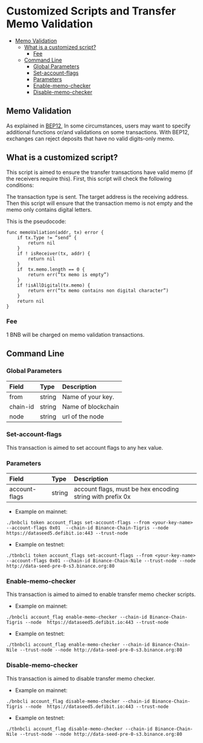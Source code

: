 #  Customized Scripts and Transfer Memo Validation

* [Memo Validation](#memo-validation)
  * [What is a customized script?](#what-is-a-customized-script)
    + [Fee](#fee)
  * [Command Line](#command-line)
    + [Global Parameters](#global-parameters)
    + [Set-account-flags](#set-account-flags)
    + [Parameters](#parameters)
    + [Enable-memo-checker](#enable-memo-checker)
    + [Disable-memo-checker](#disable-memo-checker)

## Memo Validation
As explained in [BEP12](https://github.com/binance-chain/BEPs/blob/master/BEP12.md), In some circumstances, users may want to specify additional functions or/and validations on some transactions. With BEP12, exchanges can reject deposits that have no valid digits-only memo.

## What is a customized script?

This script is aimed to ensure the transfer transactions have valid memo (if the receivers require this).
First, this script will check the following conditions:

The transaction type is sent.
The target address is the receiving address.
Then this script will ensure that the transaction memo is not empty and the memo only contains digital letters.

This is the pseudocode:
```
func memoValiation(addr, tx) error {
    if tx.Type != “send” {
        return nil
    }
    if ! isReceiver(tx, addr) {
        return nil
    }
    if  tx.memo.length == 0 {
        return err(“tx memo is empty”)
    }
    if !isAllDigital(tx.memo) {
        return err(“tx memo contains non digital character”)
    }
    return nil
}
```
### Fee

1 BNB will be charged on memo validation transactions.


## Command Line

### Global Parameters

| **Field**    | **Type** | **Description**                                              |
| :------------ | :-------- | :------------------------------------------------------------ |
| from   | string  |Name of your key. |
| chain-id        | string   | Name of blockchain |
| node      | string   | url of the node|


###  Set-account-flags

This transaction is aimed to set account flags to any hex value.

### Parameters

| **Field**    | **Type** | **Description**                                              |
| :------------ | :-------- | :------------------------------------------------------------ |
| account-flags  | string   | account flags, must be hex encoding string with prefix 0x |

* Example on mainnet:

```
./bnbcli token account_flags set-account-flags --from <your-key-name> --account-flags 0x01  --chain-id Binance-Chain-Tigris --node  https://dataseed5.defibit.io:443 --trust-node
```


* Example on testnet:

```
./tbnbcli token account_flags set-account-flags --from <your-key-name> --account-flags 0x01 --chain-id Binance-Chain-Nile --trust-node --node http://data-seed-pre-0-s3.binance.org:80
```

### Enable-memo-checker

This transaction is aimed to aimed to enable transfer memo checker scripts.


* Example on mainnet:

```
./bnbcli account_flag enable-memo-checker --chain-id Binance-Chain-Tigris --node  https://dataseed5.defibit.io:443 --trust-node
```

* Example on testnet:

```
./tbnbcli account_flag enable-memo-checker --chain-id Binance-Chain-Nile --trust-node --node http://data-seed-pre-0-s3.binance.org:80
```

### Disable-memo-checker

This transaction is aimed to disable transfer memo checker.

* Example on mainnet:

```
./bnbcli account_flag disable-memo-checker --chain-id Binance-Chain-Tigris --node  https://dataseed5.defibit.io:443 --trust-node
```


* Example on testnet:

```
./tbnbcli account_flag disable-memo-checker --chain-id Binance-Chain-Nile --trust-node --node http://data-seed-pre-0-s3.binance.org:80
```
